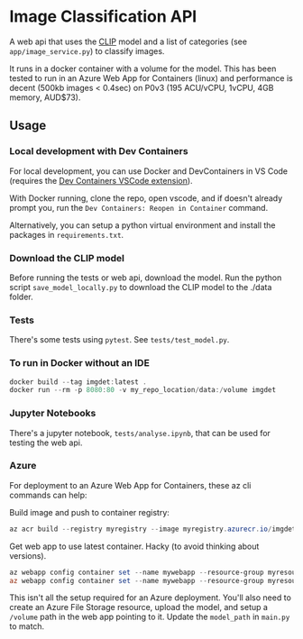 # Image Classification API

A web api that uses the [CLIP](https://github.com/openai/CLIP) model and a list of categories (see `app/image_service.py`) to classify images.

It runs in a docker container with a volume for the model. This has been tested to run in an Azure Web App for Containers (linux) and performance is decent (500kb images < 0.4sec) on P0v3 (195 ACU/vCPU, 1vCPU, 4GB memory, AUD$73).

## Usage

### Local development with Dev Containers
For local development, you can use Docker and DevContainers in VS Code (requires the [Dev Containers VSCode extension](https://marketplace.visualstudio.com/items?itemName=ms-vscode-remote.remote-containers)).

With Docker running, clone the repo, open vscode, and if doesn't already prompt you, run the `Dev Containers: Reopen in Container` command.

Alternatively, you can setup a python virtual environment and install the packages in `requirements.txt`.

### Download the CLIP model
Before running the tests or web api, download the model. Run the python script `save_model_locally.py` to download the CLIP model to the ./data folder.

### Tests
There's some tests using `pytest`. See `tests/test_model.py`.

### To run in Docker without an IDE
```powershell
docker build --tag imgdet:latest .
docker run --rm -p 8080:80 -v my_repo_location/data:/volume imgdet
```

### Jupyter Notebooks
There's a jupyter notebook, `tests/analyse.ipynb`, that can be used for testing the web api.

### Azure
For deployment to an Azure Web App for Containers, these az cli commands can help:

Build image and push to container registry:
```powershell
az acr build --registry myregistry --image myregistry.azurecr.io/imgdet:latest .
```

Get web app to use latest container. Hacky (to avoid thinking about versions).
```powershell
az webapp config container set --name mywebapp --resource-group myresourcegroup --container-image-name myregistry.azurecr.io/imgdet:0.0.999
az webapp config container set --name mywebapp --resource-group myresourcegroup --container-image-name myregistry.azurecr.io/imgdet:latest
```

This isn't all the setup required for an Azure deployment. You'll also need to create an Azure File Storage resource, upload the model, and setup a `/volume` path in the web app pointing to it. Update the `model_path` in `main.py` to match.